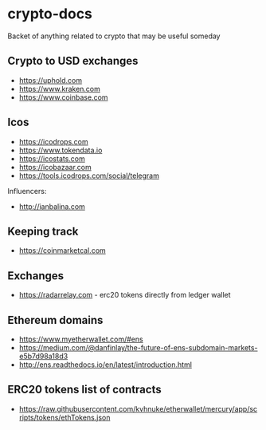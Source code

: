 # crypto-docs
Backet of anything related to crypto that may be useful someday

## Crypto to USD exchanges

* https://uphold.com
* https://www.kraken.com
* https://www.coinbase.com

## Icos 

* https://icodrops.com
* https://www.tokendata.io
* https://icostats.com
* https://icobazaar.com
* https://tools.icodrops.com/social/telegram

Influencers:

* http://ianbalina.com

## Keeping track 

* https://coinmarketcal.com

## Exchanges

* https://radarrelay.com - erc20 tokens directly from ledger wallet


## Ethereum domains

* https://www.myetherwallet.com/#ens
* https://medium.com/@danfinlay/the-future-of-ens-subdomain-markets-e5b7d98a18d3
* http://ens.readthedocs.io/en/latest/introduction.html

## ERC20 tokens list of contracts

* https://raw.githubusercontent.com/kvhnuke/etherwallet/mercury/app/scripts/tokens/ethTokens.json
